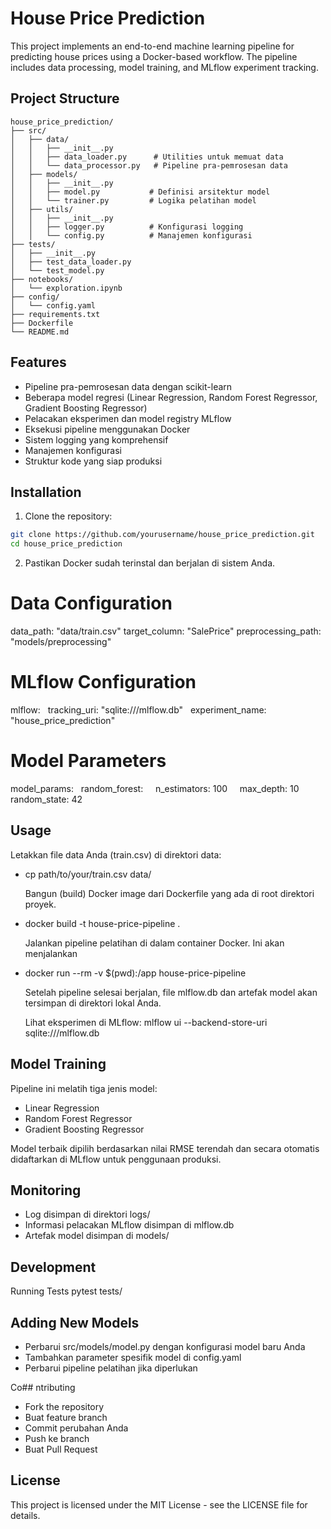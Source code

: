 # House Price Prediction

This project implements an end-to-end machine learning pipeline for predicting house prices using a Docker-based workflow. The pipeline includes data processing, model training, and MLflow experiment tracking.

## Project Structure
```
house_price_prediction/
├── src/
│   ├── data/
│   │   ├── __init__.py
│   │   ├── data_loader.py      # Utilities untuk memuat data
│   │   └── data_processor.py   # Pipeline pra-pemrosesan data
│   ├── models/
│   │   ├── __init__.py
│   │   ├── model.py           # Definisi arsitektur model
│   │   └── trainer.py         # Logika pelatihan model
│   ├── utils/
│   │   ├── __init__.py
│   │   ├── logger.py          # Konfigurasi logging
│   │   └── config.py          # Manajemen konfigurasi
├── tests/
│   ├── __init__.py
│   ├── test_data_loader.py
│   └── test_model.py
├── notebooks/
│   └── exploration.ipynb
├── config/
│   └── config.yaml
├── requirements.txt
├── Dockerfile
└── README.md
```

## Features

- Pipeline pra-pemrosesan data dengan scikit-learn
- Beberapa model regresi (Linear Regression, Random Forest Regressor, Gradient Boosting Regressor)
- Pelacakan eksperimen dan model registry MLflow
- Eksekusi pipeline menggunakan Docker
- Sistem logging yang komprehensif
- Manajemen konfigurasi
- Struktur kode yang siap produksi

## Installation

1. Clone the repository:
```bash
git clone https://github.com/yourusername/house_price_prediction.git
cd house_price_prediction
```

2. Pastikan Docker sudah terinstal dan berjalan di sistem Anda.

# Data Configuration
data_path: "data/train.csv"
target_column: "SalePrice"
preprocessing_path: "models/preprocessing"

# MLflow Configuration
mlflow:
  tracking_uri: "sqlite:///mlflow.db"
  experiment_name: "house_price_prediction"

# Model Parameters
model_params:
  random_forest:
    n_estimators: 100
    max_depth: 10
    random_state: 42


## Usage
  Letakkan file data Anda (train.csv) di direktori data:
- cp path/to/your/train.csv data/

  Bangun (build) Docker image dari Dockerfile yang ada di root direktori proyek.
- docker build -t house-price-pipeline .

  Jalankan pipeline pelatihan di dalam container Docker. Ini akan menjalankan
- docker run --rm -v $(pwd):/app house-price-pipeline

  Setelah pipeline selesai berjalan, file mlflow.db dan artefak model akan tersimpan di direktori lokal Anda.

  Lihat eksperimen di MLflow:
  mlflow ui --backend-store-uri sqlite:///mlflow.db

## Model Training
Pipeline ini melatih tiga jenis model:
- Linear Regression
- Random Forest Regressor
- Gradient Boosting Regressor

Model terbaik dipilih berdasarkan nilai RMSE terendah dan secara otomatis didaftarkan di MLflow untuk penggunaan produksi.

## Monitoring
- Log disimpan di direktori logs/
- Informasi pelacakan MLflow disimpan di mlflow.db
- Artefak model disimpan di models/

## Development
  Running Tests
  pytest tests/

## Adding New Models
- Perbarui src/models/model.py dengan konfigurasi model baru Anda
- Tambahkan parameter spesifik model di config.yaml
- Perbarui pipeline pelatihan jika diperlukan

Co## ntributing
- Fork the repository
- Buat feature branch
- Commit perubahan Anda
- Push ke branch
- Buat Pull Request
## License

This project is licensed under the MIT License - see the LICENSE file for details.
